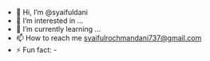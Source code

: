 - 👋 Hi, I’m @syaifuldani
- 👀 I’m interested in ...
- 🌱 I’m currently learning ...
- 📫 How to reach me syaifulrochmandani737@gmail.com
- ⚡ Fun fact: -

<!---
syaifuldani/syaifuldani is a ✨ special ✨ repository because its `README.md` (this file) appears on your GitHub profile.
You can click the Preview link to take a look at your changes.
--->
